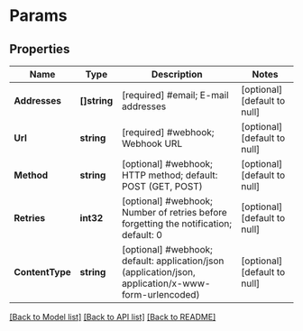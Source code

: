 # Params

## Properties
Name | Type | Description | Notes
------------ | ------------- | ------------- | -------------
**Addresses** | **[]string** | [required] #email;  E-mail addresses  | [optional] [default to null]
**Url** | **string** | [required] #webhook;  Webhook URL  | [optional] [default to null]
**Method** | **string** | [optional] #webhook;  HTTP method; default: POST (GET, POST)  | [optional] [default to null]
**Retries** | **int32** | [optional] #webhook;  Number of retries before forgetting the notification; default: 0  | [optional] [default to null]
**ContentType** | **string** | [optional] #webhook; default: application/json (application/json, application/x-www-form-urlencoded)  | [optional] [default to null]

[[Back to Model list]](../README.md#documentation-for-models) [[Back to API list]](../README.md#documentation-for-api-endpoints) [[Back to README]](../README.md)


